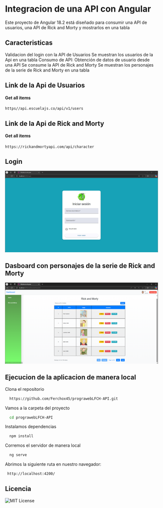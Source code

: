 # Integracion de una API con Angular
Este proyecto de Angular 18.2 está diseñado para consumir una API de usuarios, una API de Rick and Morty y mostrarlos en una tabla

## Caracteristicas
Validacion del login con la API de Usuarios
Se muestran los usuarios de la Api en una tabla
Consumo de API: Obtención de datos de usuario desde una API
Se consume la API de Rick and Morty
Se muestran los personajes de la serie de Rick and Morty en una tabla

## Link de la Api de Usuarios

#### Get all items

```https:
https//api.escuelajs.co/api/v1/users
```

## Link de la Api de Rick and Morty

#### Get all items

```https:
https://rickandmortyapi.com/api/character
```
## Login
![Pantalla de Login](public/image/login-rick.jpg)

## Dasboard con personajes de la serie de Rick and Morty
![API de Rick and Morty](public/image/Captura%20de%20pantalla%202024-11-29%20192418.png)

## Ejecucion de la aplicacion de manera local

Clona el repositorio

```bash
  https://github.com/Ferchox45/prograwebLFCH-API.git
```

Vamos a la carpeta del proyecto

```bash
  cd prograwebLFCH-API
```

Instalamos dependencias

```bash
  npm install
```

Corremos el servidor de manera local

```bash
  ng serve
```
Abrimos la siguiente ruta en nuestro navegador:

```bash
 http://localhost:4200/
```


## Licencia
![MIT License](https://img.shields.io/badge/License-MIT-green.svg)
